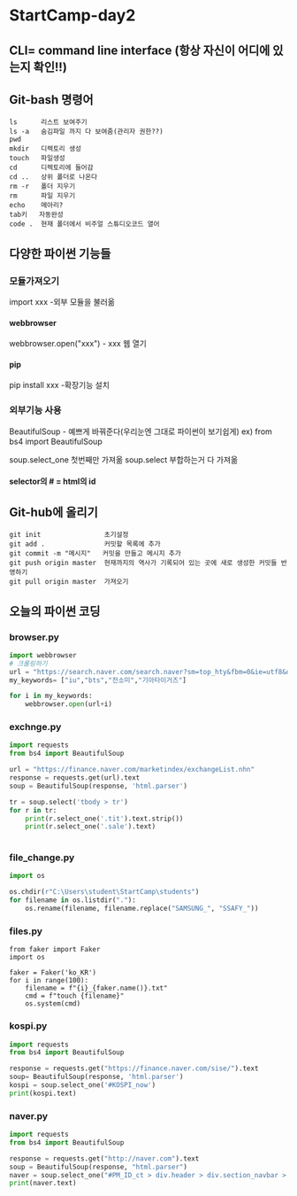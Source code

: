 # StartCamp-day2
## CLI= command line interface   (항상 자신이 어디에 있는지 확인!!)
## Git-bash 명령어
	ls 	  	리스트 보여주기
	ls -a	숨김파일 까지 다 보여줌(관리자 권한??)
	pwd
	mkdir	디렉토리 생성
	touch 	파일생성
	cd		디렉토리에 들어감
	cd .. 	상위 폴더로 나온다
	rm -r	폴더 지우기
	rm		파일 지우기
	echo 	메아리?
	tab키   자동완성
	code .	현재 폴더에서 비주얼 스튜디오코드 열어
## 다양한 파이썬 기능들
### 모듈가져오기
import xxx -외부 모듈을 불러옮
#### webbrowser  
webbrowser.open("xxx") - xxx 웹 열기
#### pip
pip install xxx -확장기능 설치

### 외부기능 사용
BeautifulSoup - 예쁘게 바꿔준다(우리눈엔 그대로 파이썬이 보기쉽게)
	ex)	from bs4 import BeautifulSoup

soup.select_one 	첫번째만 가져옮
soup.select		      부합하는거 다 가져옮
#### selector의 # = html의 id #

## 	Git-hub에 올리기
	git init				초기설정
	git add . 				커밋할 목록에 추가
	git commit -m "메시지"   커밋을 만들고 메시지 추가
	git push origin master	현재까지의 역사가 기록되어 있는 곳에 새로 생성한 커밋들 반영하기
	git pull origin master	가져오기

## 오늘의 파이썬 코딩
### browser.py

```python
import webbrowser
# 크롤링하기
url = "https://search.naver.com/search.naver?sm=top_hty&fbm=0&ie=utf8&query="
my_keywords= ["iu","bts","전소미","기아타이거즈"]

for i in my_keywords:
    webbrowser.open(url+i)
```

### exchnge.py

```python
import requests
from bs4 import BeautifulSoup

url = "https://finance.naver.com/marketindex/exchangeList.nhn"
response = requests.get(url).text
soup = BeautifulSoup(response, 'html.parser')

tr = soup.select('tbody > tr')
for r in tr:
    print(r.select_one('.tit').text.strip())
    print(r.select_one('.sale').text)
    

```

### file_change.py

```python
import os

os.chdir(r"C:\Users\student\StartCamp\students")
for filename in os.listdir("."):
    os.rename(filename, filename.replace("SAMSUNG_", "SSAFY_"))

```

### files.py

```phthon
from faker import Faker
import os

faker = Faker('ko_KR')
for i in range(100):
    filename = f"{i}_{faker.name()}.txt"
    cmd = f"touch {filename}"
    os.system(cmd)
```

### kospi.py

```python
import requests
from bs4 import BeautifulSoup

response = requests.get("https://finance.naver.com/sise/").text
soup= BeautifulSoup(response, 'html.parser')
kospi = soup.select_one('#KOSPI_now')
print(kospi.text)

```

### naver.py

```python
import requests
from bs4 import BeautifulSoup

response = requests.get("http://naver.com").text
soup = BeautifulSoup(response, "html.parser")
naver = soup.select_one("#PM_ID_ct > div.header > div.section_navbar > div.area_hotkeyword.PM_CL_realtimeKeyword_base > div.ah_list.PM_CL_realtimeKeyword_list_base > ul:nth-child(5) > li:nth-child(1) > a.ah_a > span.ah_k")
print(naver.text)
```

